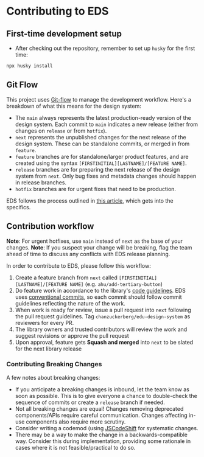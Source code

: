 # Contributing to EDS

## First-time development setup

- After checking out the repository, remember to set up `husky` for the first time:

```sh
npx husky install
```

## Git Flow

This project uses [Git-flow](https://nvie.com/posts/a-successful-git-branching-model/) to manage the development workflow. Here's a breakdown of what this means for the design system:

- The `main` always represents the latest production-ready version of the design system. Each commit to `main` indicates a new release (either from changes on `release` or from `hotfix`).
- `next` represents the unpublished changes for the next release of the design system. These can be standalone commits, or merged in from `feature`.
- `feature` branches are for standalone/larger product features, and are created using the syntax `[FIRSTINITIAL][LASTNAME]/[FEATURE NAME]`.
- `release` branches are for preparing the next release of the design system from `next`. Only bug fixes and metadata changes should happen in release branches.
- `hotfix` branches are for urgent fixes that need to be production.

EDS follows the process outlined in [this article](https://nvie.com/posts/a-successful-git-branching-model/), which gets into the specifics.

## Contribution workflow

**Note**: For urgent hotfixes, use `main` instead of `next` as the base of your changes.
**Note**: If you suspect your change will be breaking, flag the team ahead of time to discuss any conflicts with EDS release planning.

In order to contribute to EDS, please follow this workflow:

1. Create a feature branch from `next` called `[FIRSTINITIAL][LASTNAME]/[FEATURE NAME]` (e.g. `ahu/add-tertiary-button`)
2. Do feature work in accordance to the library's [code guidelines](./CODE_GUIDELINES.md). EDS uses [conventional commits](https://www.conventionalcommits.org/en/v1.0.0/), so each commit should follow commit guidelines reflecting the nature of the work.
3. When work is ready for review, issue a pull request into `next` following the pull request guidelines. Tag `chanzuckerberg/edu-design-system` as reviewers for every PR.
4. The library owners and trusted contributors will review the work and suggest revisions or approve the pull request
5. Upon approval, feature gets **Squash and merged** into `next` to be slated for the next library release

### Contributing Breaking Changes

A few notes about breaking changes:

- If you anticipate a breaking changes is inbound, let the team know as soon as possible. This is to give everyone a chance to double-check the sequence of commits or create a `release` branch if needed.
- Not all breaking changes are equal! Changes removing deprecated components/APIs require careful communication. Changes affecting in-use components also require more scrutiny.
- Consider writing a codemod (using [JSCodeShift](https://github.com/facebook/jscodeshift) for systematic changes.
- There may be a way to make the change in a backwards-compatible way. Consider this during implementation, providing some rationale in cases where it is not feasible/practical to do so.

